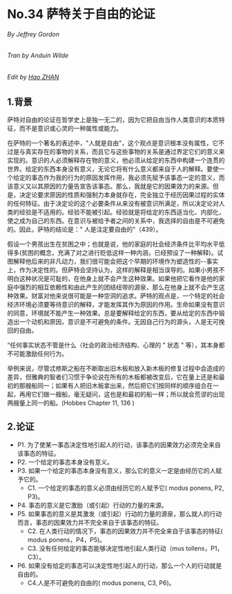 # No.34 萨特关于自由的论证

###### By Jeffrey Gordon

###### Tran by Anduin Wilde

###### Edit by [Hao ZHAN](https://github.com/zhanhao93)



## 1.背景

萨特对自由的论证在哲学史上是独一无二的，因为它把自由当作人类意识的本质特征，而不是意识或心灵的一种属性或能力。

在萨特的一个著名的表述中，"人就是自由"，这个观点是意识根本没有属性，它不过是与真实存在的事物的关系，而且它与这些事物的关系是通过界定它们的意义来实现的。意识的人必须解释存在物的意义，他必须从给定的东西中构建一个连贯的世界。给定的东西本身没有意义，无论它将有什么意义都来自于人的解释。要使一个给定的事态作为我的行为的原因发挥作用，我必须先赋予该事态一定的意义，而该意义又以其原因的力量告宣告该事态。那么，我就是它的因果效力的来源。但是，决定论要求原因的性质和强制力本身就存在，完全独立于经历因果过程的实体的任何特征。由于决定论的这个必要条件从来没有被意识所满足，所以决定论对人类的经验是不适用的。经验不能被引起。经验就是将给定的东西适当化、内部化，使之成为自己的东西。在意识与被给予者之间的关系中，我选择的自由是不可避免的。因此，萨特的结论是：" 人是注定要自由的"（439）。 

假设一个男孩出生在贫困之中；也就是说，他的家庭的社会经济条件比平均水平低得多(贫困的概念，充满了对之进行贬低这样一种内涵，已经预设了一种解释)。试图解释他后来的非凡动力，我们很可能会把这个早期的环境作为塑造性的--事实上，作为决定性的。但萨特会坚持认为，这样的解释是相当误导的。如果小男孩不明白这种状况是可耻的，在他身上就不会产生这种效果。如果他把它看作是他的家庭中强烈的相互依赖性和由此产生的团结纽带的源泉，那么在他身上就不会产生这种效果。财富对他来说很可能是一种空洞的追求。萨特的观点是，一个特定的社会经济环境必须要等待意识的解释，才能发挥其作为原因的作用。生命如果没有意识的同意，环境就不能产生一种效果。总是要解释给定的东西，要从给定的东西中锻造出一个动机和原因，意识是不可避免的条件。无因自己行为的源头，人是无可挽回的自由。

“任何事实状态不管是什么（社会的政治经济结构、心理的 " 状态 " 等），其本身都不可能激励任何行为。

举例来说，尽管忒修斯之船在不断取出旧木板和放入新木板的修复过程中会造成的差异，但雅典的智者们习惯于争论说在所有的木板都被改变后，它在量上还是和最初的那艘船同一；如果有人把旧木板拿出来，然后把它们按同样的顺序组合在一起，再用它们做一艘船，毫无疑问，这也是和最初的船一样；所以就会荒谬的出现两艘量上同一的船。(Hobbes Chapter 11, 136 )

## 2.论证

- P1. 为了使某一事态决定性地引起人的行动，该事态的因果效力必须完全来自该事态的特征。 
- P2. 一个给定的事态本身没有意义。 
- P3. 如果一个给定的事态本身没有意义，那么它的意义一定是由经历它的人赋予它的。
  - C1. 一个给定的事态的意义必须由经历它的人赋予它( modus ponens, P2, P3)。
- P4. 事态的意义是它激励（或引起）行动的力量的来源。 
- P5. 如果事态的意义是其激发（或引起）行动的力量的源泉，那么就人的行动而言，事态的因果效力并不完全来自于该事态的特征。 
  - C2. 在人类行动的情况下，事态的因果效力并不完全来自于该事态的特征( modus ponens，P4，P5)。 
  - C3. 没有任何给定的事态能够决定性地引起人类行动（mus tollens，P1，C3）。 
- P6. 如果没有给定的事态可以决定性地引起人的行动，那么一个人的行动就是自由的。
  - C4.人是不可避免的自由的( modus ponens, C3, P6)。

